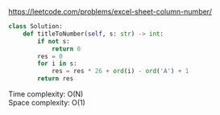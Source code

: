 <https://leetcode.com/problems/excel-sheet-column-number/>
```python
class Solution:
    def titleToNumber(self, s: str) -> int:
        if not s:
            return 0
        res = 0
        for i in s:
            res = res * 26 + ord(i) - ord('A') + 1
        return res
```
Time complexity: O(N)  
Space complexity: O(1)
